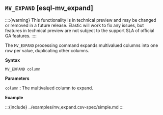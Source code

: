 ## `MV_EXPAND` [esql-mv_expand]

::::{warning}
This functionality is in technical preview and may be
changed or removed in a future release. Elastic will work to fix any
issues, but features in technical preview are not subject to the support
SLA of official GA features.
::::


The `MV_EXPAND` processing command expands multivalued columns into one row per
value, duplicating other columns.

**Syntax**

```esql
MV_EXPAND column
```

**Parameters**

`column`
:   The multivalued column to expand.

**Example**

:::{include} ../examples/mv_expand.csv-spec/simple.md
:::
